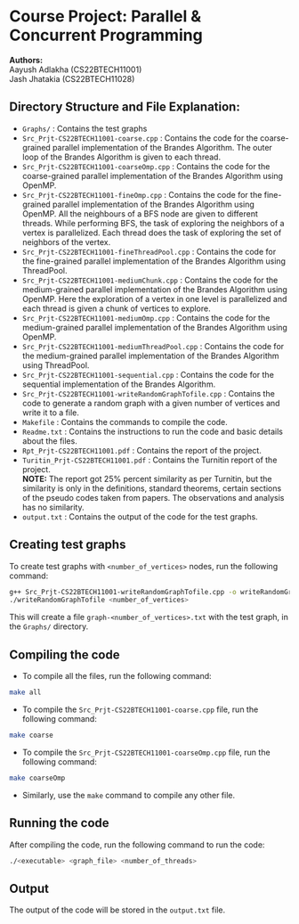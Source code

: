 # Course Project: Parallel & Concurrent Programming

<strong>Authors:</strong> \
Aayush Adlakha (CS22BTECH11001)\
Jash Jhatakia (CS22BTECH11028)

## Directory Structure and File Explanation:
- `Graphs/` : Contains the test graphs 
- `Src_Prjt-CS22BTECH11001-coarse.cpp` : Contains the code for the coarse-grained parallel implementation of the Brandes Algorithm. The outer loop of the Brandes Algorithm is given to each thread.
- `Src_Prjt-CS22BTECH11001-coarseOmp.cpp` : Contains the code for the coarse-grained parallel implementation of the Brandes Algorithm using OpenMP.
- `Src_Prjt-CS22BTECH11001-fineOmp.cpp` : Contains the code for the fine-grained parallel implementation of the Brandes Algorithm using OpenMP. All the neighbours of a BFS node are given to different threads. While performing BFS, the task of exploring the neighbors of
a vertex is parallelized. Each thread does the task of exploring the set of neighbors of the vertex.
- `Src_Prjt-CS22BTECH11001-fineThreadPool.cpp` : Contains the code for the fine-grained parallel implementation of the Brandes Algorithm using ThreadPool. 
- `Src_Prjt-CS22BTECH11001-mediumChunk.cpp` : Contains the code for the medium-grained parallel implementation of the Brandes Algorithm using OpenMP. Here the exploration of a vertex in one level is parallelized and each thread is given a chunk of vertices to explore.
- `Src_Prjt-CS22BTECH11001-mediumOmp.cpp` : Contains the code for the medium-grained parallel implementation of the Brandes Algorithm using OpenMP. 
- `Src_Prjt-CS22BTECH11001-mediumThreadPool.cpp` : Contains the code for the medium-grained parallel implementation of the Brandes Algorithm using ThreadPool.
- `Src_Prjt-CS22BTECH11001-sequential.cpp` : Contains the code for the sequential implementation of the Brandes Algorithm.
- `Src_Prjt-CS22BTECH11001-writeRandomGraphTofile.cpp` : Contains the code to generate a random graph with a given number of vertices and write it to a file.
- `Makefile` : Contains the commands to compile the code.
- `Readme.txt` : Contains the instructions to run the code and basic details about the files.
- `Rpt_Prjt-CS22BTECH11001.pdf` : Contains the report of the project.
- `Turitin_Prjt-CS22BTECH11001.pdf` : Contains the Turnitin report of the project.\
 **NOTE:** The report got 25% percent similarity as per Turnitin, but the similarity is only in the definitions, standard theorems, certain sections of the pseudo codes taken from papers. The observations and analysis has no similarity.
- `output.txt` : Contains the output of the code for the test graphs.

## Creating test graphs
To create test graphs with `<number_of_vertices>` nodes, run the following command:
```bash
g++ Src_Prjt-CS22BTECH11001-writeRandomGraphTofile.cpp -o writeRandomGraphTofile
./writeRandomGraphTofile <number_of_vertices>
``` 
This will create a file `graph-<number_of_vertices>.txt` with the test graph, in the `Graphs/` directory.

## Compiling the code
- To compile all the files, run the following command:
```bash
make all
```
- To compile the `Src_Prjt-CS22BTECH11001-coarse.cpp` file, run the following command:
```bash
make coarse
```
- To compile the `Src_Prjt-CS22BTECH11001-coarseOmp.cpp` file, run the following command:
```bash
make coarseOmp
```
<!-- - To compile any the `fineOmp.cpp` file, run the following command:
```bash
make FineOmp
```
- To compile any the `fineThreadPool.cpp` file, run the following command:
```bash
make FineThreadPool
```
- To compile any the `mediumOmp.cpp` file, run the following command:
```bash
make MediumOmp
```
- To compile any the `mediumThreadPool.cpp` file, run the following command:
```bash
make MediumThreadPool
```
- To compile any the `mediumChunk.cpp` file, run the following command:
```bash
make MediumChunk
```
- To compile any the `sequential.cpp` file, run the following command:
```bash
make Sequential
``` -->
- Similarly, use the `make` command to compile any other file.

## Running the code
After compiling the code, run the following command to run the code:
```bash
./<executable> <graph_file> <number_of_threads>
```

## Output
The output of the code will be stored in the `output.txt` file.
